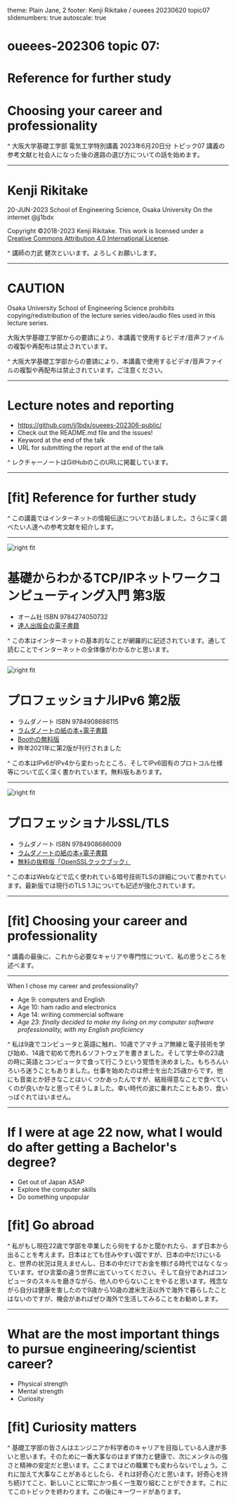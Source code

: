 theme: Plain Jane, 2
footer: Kenji Rikitake / oueees 20230620 topic07
slidenumbers: true
autoscale: true

# oueees-202306 topic 07:
# Reference for further study
# Choosing your career and professionality

<!-- Use Deckset 2.0, 16:9 aspect ratio -->

^ 大阪大学基礎工学部 電気工学特別講義 2023年6月20日分 トピック07 講義の参考文献と社会人になった後の進路の選び方についての話を始めます。

---

# Kenji Rikitake

20-JUN-2023
School of Engineering Science, Osaka University
On the internet
@jj1bdx

Copyright ©2018-2023 Kenji Rikitake.
This work is licensed under a [Creative Commons Attribution 4.0 International License](https://creativecommons.org/licenses/by/4.0/).

^ 講師の力武 健次といいます。よろしくお願いします。

---

# CAUTION

Osaka University School of Engineering Science prohibits copying/redistribution of the lecture series video/audio files used in this lecture series.

大阪大学基礎工学部からの要請により、本講義で使用するビデオ/音声ファイルの複製や再配布は禁止されています。

^ 大阪大学基礎工学部からの要請により、本講義で使用するビデオ/音声ファイルの複製や再配布は禁止されています。ご注意ください。

---

# Lecture notes and reporting

* <https://github.com/jj1bdx/oueees-202306-public/>
* Check out the README.md file and the issues!
* Keyword at the end of the talk
* URL for submitting the report at the end of the talk

^ レクチャーノートはGitHubのこのURLに掲載しています。

---

# [fit] Reference for further study

^ この講義ではインターネットの情報伝送についてお話しました。さらに深く調べたい人達への参考文献を紹介します。

---

![right fit](kiso-tcpip.jpg)

# 基礎からわかるTCP/IPネットワークコンピューティング入門 第3版

- オーム社 ISBN 9784274050732
- [達人出版会の電子書籍](https://tatsu-zine.com/books/kiso-tcpip-nwcp3)

^ この本はインターネットの基本的なことが網羅的に記述されています。通して読むことでインターネットの全体像がわかるかと思います。

---

![right fit](ao-ipv6-book-2.jpg)

# プロフェッショナルIPv6 第2版

- ラムダノート ISBN 9784908686115
- [ラムダノートの紙の本+電子書籍](https://www.lambdanote.com/products/ipv6-2)
- [Boothの無料版](https://professionalipv6.booth.pm/items/913273)
- 昨年2021年に第2版が刊行されました

^ この本はIPv6がIPv4から変わったところ、そしてIPv6固有のプロトコル仕様等について広く深く書かれています。無料版もあります。

---

![right fit](professional-ssltls.jpg)

# プロフェッショナルSSL/TLS

- ラムダノート ISBN 9784908686009
- [ラムダノートの紙の本+電子書籍](https://www.lambdanote.com/products/tls)
- [無料の抜粋版「OpenSSLクックブック」](https://www.lambdanote.com/products/openssl)

^ この本はWebなどで広く使われている暗号技術TLSの詳細について書かれています。最新版では現行のTLS 1.3についても記述が強化されています。

---

# [fit] Choosing your career and professionality

^ 講義の最後に、これから必要なキャリアや専門性について、私の思うところを述べます。

---

 When I chose my career and professionality?

* Age 9: computers and English
* Age 10: ham radio and electronics
* Age 14: writing commercial software
* *Age 23: finally decided to make my living on my computer software professionality, with my English proficiency*

^ 私は9歳でコンピュータと英語に触れ、10歳でアマチュア無線と電子技術を学び始め、14歳で初めて売れるソフトウェアを書きました。そして学士卒の23歳の時に英語とコンピュータで食って行こうという覚悟を決めました。もちろんいろいろ迷うこともありました。仕事を始めたのは修士を出た25歳からです。他にも音楽とか好きなことはいくつかあったんですが、結局得意なことで食べていくのが良いかなと思ってそうしました。幸い時代の波に乗れたこともあり、食いっぱぐれてはいません。

---

# If I were at age 22 now, what I would do after getting a Bachelor's degree?

* Get out of Japan ASAP
* Explore the computer skills
* Do something unpopular

# [fit] Go abroad

^ 私がもし現在22歳で学部を卒業したら何をするかと聞かれたら、まず日本から出ることを考えます。日本はとても住みやすい国ですが、日本の中だけにいると、世界の状況は見えませんし、日本の中だけでお金を稼げる時代ではなくなっています。ぜひ言葉の違う世界に出ていってください。そして自分であればコンピュータのスキルを磨きながら、他人のやらないことをやると思います。残念ながら自分は健康を害したので9歳から10歳の渡米生活以外で海外で暮らしたことはないのですが、機会があればぜひ海外で生活してみることをお勧めします。

---

# What are the most important things to pursue engineering/scientist career?

* Physical strength
* Mental strength
* Curiosity

# [fit] Curiosity matters

^ 基礎工学部の皆さんはエンジニアか科学者のキャリアを目指している人達が多いと思います。そのために一番大事なのはまず体力と健康で、次にメンタルの強さと精神の安定だと思います。ここまではどの職業でも変わらないでしょう。これに加えて大事なことがあるとしたら、それは好奇心だと思います。好奇心を持ち続けてこと、新しいことに常にかつ長く一生取り組むことができます。これにてこのトピックを終わります。この後にキーワードがあります。


<!--
Local Variables:
mode: markdown
coding: utf-8
End:
-->

